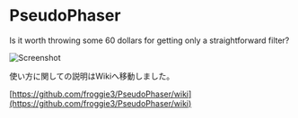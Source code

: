 # PseudoPhaser

Is it worth throwing some 60 dollars for getting only a straightforward filter?

![Screenshot](https://yokkin.com/wp-content/uploads/2020/12/20201221003726.png)

使い方に関しての説明はWikiへ移動しました。

[https://github.com/froggie3/PseudoPhaser/wiki](https://github.com/froggie3/PseudoPhaser/wiki)

